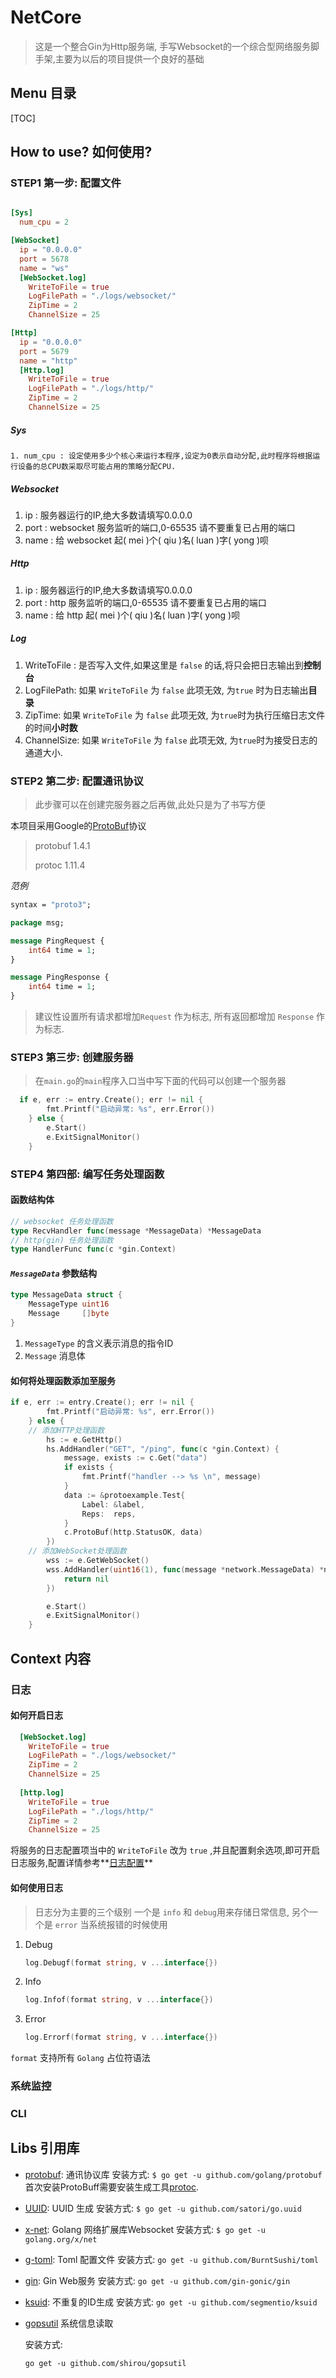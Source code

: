 # NetCore

>  这是一个整合Gin为Http服务端, 手写Websocket的一个综合型网络服务脚手架,主要为以后的项目提供一个良好的基础

## Menu 目录

[TOC]
## How to use?  如何使用?

### STEP1 第一步: 配置文件

```toml

[Sys]
  num_cpu = 2 

[WebSocket]
  ip = "0.0.0.0" 
  port = 5678
  name = "ws"
  [WebSocket.log]
    WriteToFile = true
    LogFilePath = "./logs/websocket/"
    ZipTime = 2
    ChannelSize = 25

[Http]
  ip = "0.0.0.0"
  port = 5679
  name = "http"
  [Http.log]
    WriteToFile = true
    LogFilePath = "./logs/http/"
    ZipTime = 2
    ChannelSize = 25
```

##### Sys

 	1. num_cpu : 设定使用多少个核心来运行本程序,设定为0表示自动分配,此时程序将根据运行设备的总CPU数采取尽可能占用的策略分配CPU.

##### Websocket

1. ip : 服务器运行的IP,绝大多数请填写0.0.0.0
2. port : websocket 服务监听的端口,0-65535 请不要重复已占用的端口
3. name : 给 websocket 起( mei )个( qiu )名( luan )字( yong )呗 

##### Http

1. ip : 服务器运行的IP,绝大多数请填写0.0.0.0
2. port : http 服务监听的端口,0-65535 请不要重复已占用的端口
3. name : 给 http 起( mei )个( qiu )名( luan )字( yong )呗 

#####  <span id="logconfig">Log</span>

1. WriteToFile : 是否写入文件,如果这里是 ```false``` 的话,将只会把日志输出到**控制台**
2. LogFilePath: 如果 ```WriteToFile``` 为 ```false``` 此项无效, 为```true``` 时为日志输出**目录**
3. ZipTime: 如果 ```WriteToFile``` 为 ```false``` 此项无效, 为```true```时为执行压缩日志文件的时间**小时数**
4. ChannelSize: 如果 ```WriteToFile``` 为 ```false``` 此项无效, 为```true```时为接受日志的通道大小.

### STEP2 第二步: 配置通讯协议
> 此步骤可以在创建完服务器之后再做,此处只是为了书写方便

本项目采用Google的[ProtoBuf](https://github.com/golang/protobuf)协议

> protobuf 1.4.1
>
> protoc 1.11.4

*范例*

```protobuf
syntax = "proto3";

package msg;

message PingRequest {
    int64 time = 1;
}

message PingResponse {
    int64 time = 1;
}
```

> 建议性设置所有请求都增加```Request``` 作为标志, 所有返回都增加 ```Response``` 作为标志.



### STEP3 第三步: 创建服务器

> 在```main.go```的```main```程序入口当中写下面的代码可以创建一个服务器

```go
  if e, err := entry.Create(); err != nil {
		fmt.Printf("启动异常: %s", err.Error())
	} else {
		e.Start()
		e.ExitSignalMonitor()
	}
```

### STEP4 第四部: 编写任务处理函数

#### 函数结构体

```go
// websocket 任务处理函数 
type RecvHandler func(message *MessageData) *MessageData
// http(gin) 任务处理函数
type HandlerFunc func(c *gin.Context)
```
#### *```MessageData```* 参数结构

```go
type MessageData struct {
	MessageType uint16
	Message     []byte
}
```

1. ```MessageType``` 的含义表示消息的指令ID
2. ```Message``` 消息体

#### 如何将处理函数添加至服务

```go
if e, err := entry.Create(); err != nil {
		fmt.Printf("启动异常: %s", err.Error())
	} else {
    // 添加HTTP处理函数
		hs := e.GetHttp()
		hs.AddHandler("GET", "/ping", func(c *gin.Context) {
			message, exists := c.Get("data")
			if exists {
				fmt.Printf("handler --> %s \n", message)
			}
			data := &protoexample.Test{
				Label: &label,
				Reps:  reps,
			}
			c.ProtoBuf(http.StatusOK, data)
		})
    // 添加WebSocket处理函数
		wss := e.GetWebSocket()
		wss.AddHandler(uint16(1), func(message *network.MessageData) *network.MessageData {
			return nil
		})

		e.Start()
		e.ExitSignalMonitor()
	}
```



## Context 内容

### 日志

#### 如何开启日志

``` toml
  [WebSocket.log]
    WriteToFile = true
    LogFilePath = "./logs/websocket/"
    ZipTime = 2
    ChannelSize = 25
    
  [http.log]
    WriteToFile = true
    LogFilePath = "./logs/http/"
    ZipTime = 2
    ChannelSize = 25

```

将服务的日志配置项当中的 ```WriteToFile``` 改为 ```true``` ,并且配置剩余选项,即可开启日志服务,配置详情参考**[日志配置](#logconfig)**

#### 如何使用日志

> 日志分为主要的三个级别 一个是 ```info```  和 ```debug```用来存储日常信息, 另个一个是 ```error``` 当系统报错的时候使用

1. Debug

   ``` go
   log.Debugf(format string, v ...interface{})
   ```

2. Info

   ```go
   log.Infof(format string, v ...interface{})
   ```

3. Error

   ```go
   log.Errorf(format string, v ...interface{})
   ```

```format``` 支持所有 ```Golang``` 占位符语法

### 系统监控



### CLI

## Libs 引用库

-   [protobuf](https://github.com/golang/protobuf): 通讯协议库
    安装方式:
    ```$ go get -u github.com/golang/protobuf```
    首次安装ProtoBuff需要安装生成工具[protoc](https://developers.google.com/protocol-buffers/).
    
-   [UUID](http://github.com/satori/go.uuid): UUID 生成
    安装方式:
    ```$ go get -u github.com/satori/go.uuid```
    
-   [x-net](http://golang.org/x/net ): Golang 网络扩展库Websocket
    安装方式:
    ```$ go get -u golang.org/x/net```
    
-  [g-toml](http://github.com/BurntSushi/toml): Toml 配置文件
    安装方式:
    ```go get -u github.com/BurntSushi/toml```
    
-   [gin](http://github.com/BurntSushi/toml): Gin Web服务
    安装方式:
    ```go get -u github.com/gin-gonic/gin```
    
-   [ksuid](http://github.com/segmentio/ksuidl): 不重复的ID生成
    安装方式:
    ```go get -u github.com/segmentio/ksuid```
    
-   [gopsutil](https://github.com/shirou/gopsutil ) 系统信息读取

    安装方式:

    ```go get -u github.com/shirou/gopsutil ```

